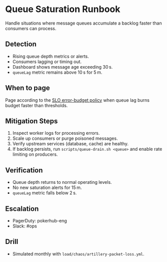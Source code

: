 # Queue Saturation Runbook

Handle situations where message queues accumulate a backlog faster than consumers can process.

## Detection
- Rising queue depth metrics or alerts.
- Consumers lagging or timing out.
- Dashboard shows message age exceeding 30 s.
- `queueLag` metric remains above 10 s for 5 m.

## When to page
Page according to the [SLO error-budget policy](../SLOs.md#error-budget-handling) when queue lag burns budget faster than thresholds.

## Mitigation Steps
1. Inspect worker logs for processing errors.
2. Scale up consumers or purge poisoned messages.
3. Verify upstream services (database, cache) are healthy.
4. If backlog persists, run `scripts/queue-drain.sh <queue>` and enable rate limiting on producers.

## Verification
- Queue depth returns to normal operating levels.
- No new saturation alerts for 15 m.
- `queueLag` metric falls below 2 s.

## Escalation
- PagerDuty: pokerhub-eng
- Slack: #ops

## Drill
- Simulated monthly with `load/chaos/artillery-packet-loss.yml`.
